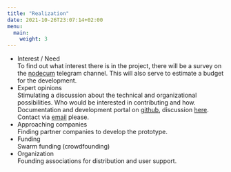 ```yaml
---
title: "Realization"
date: 2021-10-26T23:07:14+02:00
menu: 
  main:
    weight: 3
---
```

- Interest / Need<br>
  To find out what interest there is in the project, there will be a survey on
  the [nodecum](https://t.me/nodecum) telegram channel. This will also serve 
  to estimate a budget for the development.
- Expert opinions<br>
  Stimulating a discussion about the technical and organizational
  possibilities. Who would be interested in contributing and how.
  Documentation and development portal on 
  [github](https://github.com/nodecum/nodecum), 
  discussion [here](https://github.com/nodecum/nodecum/discussions). 
  Contact via [email](mailto:info@nodecum.org) please.
- Approaching companies<br>
  Finding partner companies to develop the prototype.
- Funding<br>
  Swarm funding (crowdfounding)
- Organization<br>
  Founding associations for distribution and user support.
